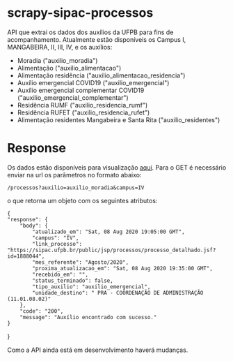 # scrapy-sipac-processos
API que extrai os dados dos auxílios da UFPB para fins de acompanhamento. Atualmente estão disponíveis os Campus I, MANGABEIRA, II, III, IV, e os auxílios:

 - Moradia ("auxilio_moradia")
 - Alimentação ("auxilio_alimentacao")
 - Alimentação residência ("auxilio_alimentacao_residencia")
 - Auxílio emergencial COVID19 ("auxilio_emergencial")
 - Auxílio emergencial complementar COVID19 ("auxilio_emergencial_complementar")
 - Residência RUMF ("auxilio_residencia_rumf")
 - Residência RUFET ("auxilio_residencia_rufet")
 - Alimentação residentes Mangabeira e Santa Rita ("auxilio_residentes")
 

# Response
Os dados estão disponíveis para visualização [aqui](https://consultaprocessosipac.herokuapp.com/api/v1/docs). Para o GET é necessário enviar na url os parâmetros no formato abaixo:

    
    /processos?auxilio=auxilio_moradia&campus=IV
    
o que retorna um objeto com os seguintes atributos:

    {
    "response": {
        "body": {
            "atualizado_em": "Sat, 08 Aug 2020 19:05:00 GMT",
            "campus": "IV",
            "link_processo": "https://sipac.ufpb.br/public/jsp/processos/processo_detalhado.jsf?id=1888044",
            "mes_referente": "Agosto/2020",
            "proxima_atualizacao_em": "Sat, 08 Aug 2020 19:35:00 GMT",
            "recebido_em": "",
            "status_terminado": false,
            "tipo_auxilio": "auxilio_emergencial",
            "unidade_destino": " PRA - COORDENAÇÃO DE ADMINISTRAÇÃO (11.01.08.02)"
        },
        "code": "200",
        "message": "Auxílio encontrado com sucesso."
    }
}
	    
      
Como a API ainda está em desenvolvimento haverá mudanças.
     
